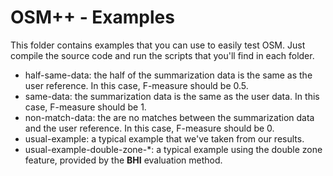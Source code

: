 # OSM++ - Examples

This folder contains examples that you can use to easily test OSM. Just compile the source code and
run the scripts that you'll find in each folder.

* half-same-data: the half of the summarization data is the same as the user reference. In this case, F-measure should be 0.5.
* same-data: the summarization data is the same as the user data. In this case, F-measure should be 1.
* non-match-data: the are no matches between the summarization data and the user reference. In this case, F-measure should be 0.
* usual-example: a typical example that we've taken from our results.
* usual-example-double-zone-\*: a typical example using the double zone feature, provided by the **BHI** evaluation method.
